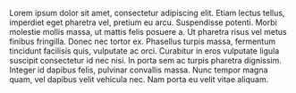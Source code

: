 
Lorem ipsum dolor sit amet, consectetur adipiscing elit. Etiam lectus tellus, imperdiet eget pharetra vel, pretium eu arcu. Suspendisse potenti. Morbi molestie mollis massa, ut mattis felis posuere a. Ut pharetra risus vel metus finibus fringilla. Donec nec tortor ex. Phasellus turpis massa, fermentum tincidunt facilisis quis, vulputate ac orci. Curabitur in eros vulputate ligula suscipit consectetur id nec nisi. In porta sem ac turpis pharetra dignissim. Integer id dapibus felis, pulvinar convallis massa. Nunc tempor magna quam, vel dapibus velit vehicula nec. Nam porta eu velit vitae aliquam.
